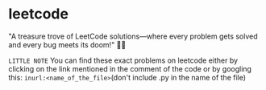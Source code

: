 # leetcode
"A treasure trove of LeetCode solutions—where every problem gets solved and every bug meets its doom!" 🦾💥

``LITTLE NOTE``
You can find these exact problems on leetcode either by clicking on the link mentioned in the comment of the code or by googling this: ``inurl:<name_of_the_file>``(don't include .py in the name of the file)
